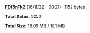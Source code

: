 [**FDf5nFk2**](/data/FDf5nFk2.txt) (16/11/22 - 00:21)- 1152 bytes

**Total Datas**: 3256

**Total Size**: 18.06 MB / 18.1 MB